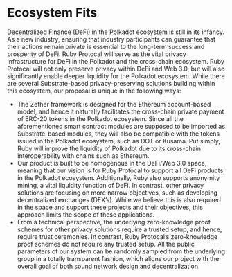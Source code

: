 # Ecosystem Fits

Decentralized Finance (DeFi) in the Polkadot ecosystem is still in its infancy. As a new industry, ensuring that industry participants can guarantee that their actions remain private is essential to the long-term success and prosperity of DeFi. Ruby Protocal will serve as the vital privacy infrastructure for DeFi in the Polkadot and the cross-chain ecosystem. Ruby Protocal will not only preserve privacy within DeFi and Web 3.0, but will also significantly enable deeper liquidity for the Polkadot ecosystem. While there are several Substrate-based privacy-preserving solutions building within this ecosystem, our proposal is unique in the following ways:

* The Zether framework is designed for the Ethereum account-based model, and hence it naturally facilitates the cross-chain private payment of ERC-20 tokens in the Polkadot ecosystem. Since all the aforementioned smart contract modules are supposed to be imported as Substrate-based modules, they will also be compatible with the tokens issued in the Polkadot ecosystem, such as DOT or Kusama. Put simply, Ruby will improve the liquidity of Polkadot due to its cross-chain interoperability with chains such as Ethereum.
* Our product is built to be homogenous in the DeFi/Web 3.0 space, meaning that our vision is for Ruby Protocal to support all DeFi products in the Polkadot ecosystem. Additionally, Ruby also supports anonymity mining, a vital liquidity function of DeFi. In contrast, other privacy solutions are focusing on more narrow objectives, such as developing decentralized exchanges (DEX’s). While we believe this is also required in the space and support these projects and their objectives, this approach limits the scope of these applications.
* From a technical perspective, the underlying zero-knowledge proof schemes for other privacy solutions require a trusted setup, and hence, require trust ceremonies. In contrast, Ruby Protocal’s zero-knowledge proof schemes do not require any trusted setup. All the public parameters of our system can be randomly sampled from the underlying group in a totally transparent fashion, which aligns our project with the overall goal of both sound network design and decentralization.
